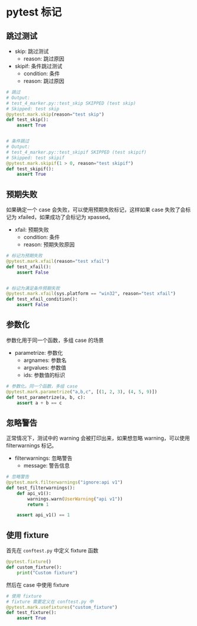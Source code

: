 # pytest 标记

## 跳过测试

- skip: 跳过测试
    - reason: 跳过原因
- skipif: 条件跳过测试
    - condition: 条件
    - reason: 跳过原因

```python
# 跳过
# Output:
# test_4_marker.py::test_skip SKIPPED (test skip)                          [100%]
# Skipped: test skip
@pytest.mark.skip(reason="test skip")
def test_skip():
    assert True


# 条件跳过
# Output:
# test_4_marker.py::test_skipif SKIPPED (test skipif)                      [100%]
# Skipped: test skipif
@pytest.mark.skipif(1 > 0, reason="test skipif")
def test_skipif():
    assert True
```

## 预期失败

如果确定一个 case 会失败，可以使用预期失败标记，这样如果 case 失败了会标记为 xfailed，如果成功了会标记为 xpassed。

- xfail: 预期失败
    - condition: 条件
    - reason: 预期失败原因

```python
# 标记为预期失败
@pytest.mark.xfail(reason="test xfail")
def test_xfail():
    assert False


# 标记为满足条件预期失败
@pytest.mark.xfail(sys.platform == "win32", reason="test xfail")
def test_xfail_condition():
    assert False
```

## 参数化

参数化用于同一个函数，多组 case 的场景

- parametrize: 参数化
    - argnames: 参数名
    - argvalues: 参数值
    - ids: 参数值的标识

```python
# 参数化。同一个函数，多组 case
@pytest.mark.parametrize("a,b,c", [(1, 2, 3), (4, 5, 9)])
def test_parametrize(a, b, c):
    assert a + b == c
```

## 忽略警告

正常情况下，测试中的 warning 会被打印出来，如果想忽略 warning，可以使用 filterwarnings 标记。

- filterwarnings: 忽略警告
    - message: 警告信息

```python
# 忽略警告
@pytest.mark.filterwarnings("ignore:api v1")
def test_filterwarnings():
    def api_v1():
        warnings.warn(UserWarning("api v1"))
        return 1

    assert api_v1() == 1
```

## 使用 fixture

首先在 `conftest.py` 中定义 fixture 函数

```python
@pytest.fixture()
def custom_fixture():
    print("Custom fixture")
```

然后在 case 中使用 fixture

```python
# 使用 fixture
# fixture 需要定义在 conftest.py 中
@pytest.mark.usefixtures("custom_fixture")
def test_fixture():
    assert True
```